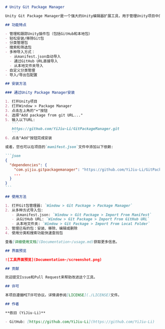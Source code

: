 ````markdown
# Unity Git Package Manager

Unity Git Package Manager是一个强大的Unity编辑器扩展工具，用于管理Unity项目中的UPM包，特别是Git仓库包。它提供了直观的用户界面，支持包的安装、移除、分类和搜索功能。

## 功能特点

- 管理和跟踪Unity插件包（包括GitHub和本地包）
- 轻松安装/移除Git包
- 分类管理包
- 搜索和筛选包
- 多种导入方式：
  - 从manifest.json自动导入
  - 通过GitHub URL直接导入
  - 从本地文件夹导入
- 自定义分类管理
- 导入/导出包配置

## 安装方法

### 通过Unity Package Manager安装

1. 打开Unity项目
2. 打开Window > Package Manager
3. 点击左上角的"+"按钮
4. 选择"Add package from git URL..."
5. 输入以下URL:
   ```
   https://github.com/YiJiu-Li/GitPackageManager.git
   ```
6. 点击"Add"按钮完成安装

或者，您也可以在项目的`manifest.json`文件中添加以下依赖:

```json
{
  "dependencies": {
    "com.yijiu.gitpackagemanager": "https://github.com/YiJiu-Li/GitPackageManager.git",
    ...
  }
}
```

## 使用方法

1. 打开Git包管理器: `Window > Git Package > Package Manager`
2. 从多种方式导入包:
   - 从manifest.json: `Window > Git Package > Import From Manifest`
   - 从GitHub URL: `Window > Git Package > Import From GitHub URL`
   - 从本地文件夹: `Window > Git Package > Import From Local Folder`
3. 管理已有的包：安装、移除、编辑或删除
4. 使用分类和搜索功能快速查找包

查看[详细使用文档](Documentation~/usage.md)获取更多信息。

## 界面预览

![工具界面预览](Documentation~/screenshot.png)

## 贡献

欢迎提交Issue和Pull Request来帮助改进这个工具。

## 许可

本项目遵循MIT许可协议。详情请参阅[LICENSE](./LICENSE)文件。

## 作者

**依旧 (YiJiu-Li)**

- GitHub: [https://github.com/YiJiu-Li](https://github.com/YiJiu-Li)
